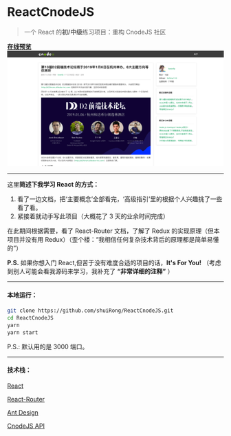 # ReactCnodeJS

> 一个 React 的**初/中级**练习项目：重构 CnodeJS 社区

[**在线预览**](https://reactcnodejs.netlify.com/)
![图片预览](static/preview.png)

---

这里**简述下我学习 React 的方式：**

1. 看了一边文档，把‘主要概念’全部看完，‘高级指引’里的根据个人兴趣挑了一些看了看。
2. 紧接着就动手写此项目（大概花了 3 天的业余时间完成）

在此期间根据需要，看了 React-Router 文档，了解了 Redux 的实现原理（但本项目并没有用 Redux）（歪个楼：“我相信任何复杂技术背后的原理都是简单易懂的”）

**P.S.** 如果你想入门 React,但苦于没有难度合适的项目的话，**It's For You!**
（考虑到别人可能会看我源码来学习，我补充了 **“非常详细的注释”** ）

---

#### 本地运行：

```bash
git clone https://github.com/shuiRong/ReactCnodeJS.git
cd ReactCnodeJS
yarn
yarn start
```

P.S.: 默认用的是 3000 端口。

---

#### 技术栈：

[React](https://reactjs.org/)

[React-Router](https://reacttraining.com/react-router/web/example/basic)

[Ant Design](https://ant.design/index-cn)

[CnodeJS API](https://cnodejs.org/api)
